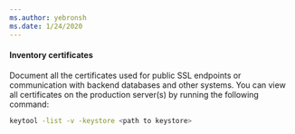 ```yaml
---
ms.author: yebronsh
ms.date: 1/24/2020
---
```


#### Inventory certificates

Document all the certificates used for public SSL endpoints or communication with backend databases and other systems. You can view all certificates on the production server(s) by running the following command:

```bash
keytool -list -v -keystore <path to keystore>
```
